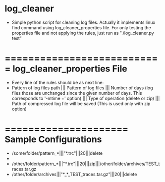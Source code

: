 # log_cleaner

* Simple python script for cleaning log files. Actually it implements linux find command using log_cleaner_properties file. 
For only testing the properties file and not applying the rules, just run as "./log_cleaner.py test"

===========================
log_cleaner_properties File
===========================
* Every line of the rules should be as next line:
* Pattern of log files path ||| Pattern of log files ||| Number of days (log files those are unchanged since the given number of days. This corresponds to '-mtime +' option) ||| Type of operation (delete or zip) ||| Path of compressed log file will be saved (This is used only with zip option)

=====================
Sample Configurations
=====================
* /some/folder/pattern_\*|||"\*.trc"|||20|||delete
* 
* /other/folder/pattern_\*|||"\*.trc"|||20|||zip|||/other/folder/archives/TEST_traces.tar.gz
* /other/folder/archives|||"\*_\*_TEST_traces.tar.gz"|||20|||delete
